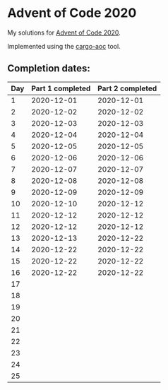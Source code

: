 # Advent of Code 2020

My solutions for [Advent of Code 2020](https://adventofcode.com/2020).

Implemented using the [cargo-aoc](https://github.com/gobanos/cargo-aoc) tool.

## Completion dates:

| Day | Part 1 completed | Part 2 completed |
|-----|------------------|------------------|
| 1   | 2020-12-01       | 2020-12-01       |
| 2   | 2020-12-02       | 2020-12-02       |
| 3   | 2020-12-03       | 2020-12-03       |
| 4   | 2020-12-04       | 2020-12-04       |
| 5   | 2020-12-05       | 2020-12-05       |
| 6   | 2020-12-06       | 2020-12-06       |
| 7   | 2020-12-07       | 2020-12-07       |
| 8   | 2020-12-08       | 2020-12-08       |
| 9   | 2020-12-09       | 2020-12-09       |
| 10  | 2020-12-10       | 2020-12-12       |
| 11  | 2020-12-12       | 2020-12-12       |
| 12  | 2020-12-12       | 2020-12-12       |
| 13  | 2020-12-13       | 2020-12-22       |
| 14  | 2020-12-22       | 2020-12-22       |
| 15  | 2020-12-22       | 2020-12-22       |
| 16  | 2020-12-22       | 2020-12-22       |
| 17  |                  |                  |
| 18  |                  |                  |
| 19  |                  |                  |
| 20  |                  |                  |
| 21  |                  |                  |
| 22  |                  |                  |
| 23  |                  |                  |
| 24  |                  |                  |
| 25  |                  |                  |
